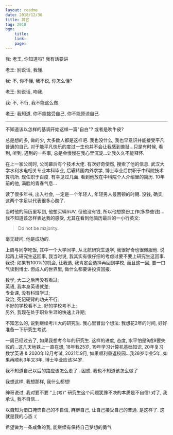 ```yaml
---
layout: readme
date: 2018/12/30
title: 其它
tag: 2018
bgm:
    title:
    link:
    page:
---
```


我: 老王, 你知道吗? 我有话要讲

老王: 别说话, 我懂.

我: 不, 你不懂, 我不说, 你怎么懂?

老王: 别说话, 吻我.

我: 不, 不行, 我不能这么做.

老王: 我知道, 你不能接受自己, 你不能原谅自己.

---

不知道该以怎样的基调开始这样一篇"自白"? 或者是吹牛皮?

总是想的多, 做的少, 大多数人都是这样吧. 我也没什么, 我也早意识并能接受平凡普通的自己. 对于能平凡快乐的度过一生也并不会让我感到羞耻...只是有时候, 看到, 听到, 遇到的一些事, 总是会慢慢在我心里沉淀...让我久久不能释怀.

在上一家公司时, 公司幕后有个技术大佬. 有次好奇使然, 搜索了他的信息. 武汉大学水利水电相关专业本科毕业, 后辗转国内外求学, 博士毕业后供职于中科院技术算机所. 现任职于百度. 有幸见过几面. 看到他放在中科院个人介绍里的简历. 10年前的他, 满脸的青春气息...

读了很多年书, 出入社会, 一定是一个年轻人, 年轻男人最困顿的时期. 没钱, 确实, 这两个字足以代表很多心酸了.

当时他的简历里写到, 他想买辆SUV, 但他没有钱, 所以他想换份工作(多挣些钱)... 我不知道该怎样表达我的感受, 尤其在看到他简历最后的一小行英文:

> Do not be majority.

毫无疑问, 他是成功的.

上周与同学吃饭, 其中一个大学同学, 从北航研究生退学, 我很好奇也很佩服他. 说起再上研究生这回事, 我当时说, 我其实有很仔细的考虑过要不要上研究生这回事. 我说: 如果有100%的机会, 让我选, 我肯定会选择再回到学校, 而且这一回, 要一口气读到博士. 但成人的世界里, 做什么都要讲投资回报. 

数学, 大二之后再没有看过;  
英语, 我本身英语就差;  
专业课, 没有科班学过;  
政治, 死记硬背的功夫不行;  
不好的学校看不上, 好的学校考不上;  
另外, 我现在处于职业生涯的快速上升期; 

不知怎么的, 说到继续考川大的研究生. 我心里冒出个想法: 我想花2年的时间, 好好准备一下研究生考试.

一周已经过去了, 如果我想考今年的研究生. 这样的进度, 态度, 水平怕是9成9要失败的...这几天地铁上一直在想, 18年我25岁, 19年学习计算机基础知识, 20年复习数学英语 & 2020年12月考试, 2021年9月, 如果顺利重返校园...我28岁毕业5年, 如果再顺利3年又3年, 博士毕业应该34岁. 

我不知道自己以后的路应该怎么走了...困惑, 我也不知道该怎么做了

我想这样, 我想那样, 我什么都想!

绅哥说过, 我对要不要 "上(考)" 研究生这个问题犹豫不决的本质是不自信! 对了, 我承认, 我不自信...

以自知为借口掩饰自己的不自信, 麻痹自己, 让自己接受自己的普通. 是这样了. 这就是我的心态 :(

希望做为一条咸鱼的我, 能继续有保持自己梦想的勇气
